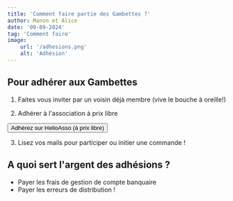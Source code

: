 ```yaml
---
title: 'Comment faire partie des Gambettes ?'
author: Manon et Alice
date: '09-09-2024'
tag: 'Comment faire'
image:
    url: '/adhesions.png'
    alt: 'Adhésion'
---
```

## Pour adhérer aux Gambettes
1. Faites vous inviter par un voisin déjà membre (vive le bouche à oreille!)

 2. Adhérer à l'association à prix libre
 <div class="center">
        <a target="_blank" href="https://www.helloasso.com/associations/les-gambettes/adhesions/adhesion">
            <button class="btn">Adhérez sur HelloAsso (à prix libre)</button>
        </a>
    </div>

3. Lisez vos mails pour participer ou initier une commande !

## A quoi sert l'argent des adhésions ?

* Payer les frais de gestion de compte banquaire
* Payer les erreurs de distribution !
